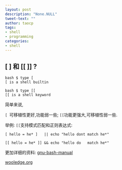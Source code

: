 ```yaml
---
layout: post
description: "None.NULL"
tweet-text: ""
author: taocp
tags:
- shell
- programming
categories:
- shell
---
```


## [ ] 和 [[ ]] ?

    bash $ type [
    [ is a shell builtin

    bash $ type [[
    [[ is a shell keyword


简单来说,

  `[ `可移植性更好,功能弱一些; 
  `[[`功能更强大,可移植性弱一些.

举例:
`[[`支持模式匹配和正则表达式:

    [ hello = he* ]   || echo "hello dont match he*"

    [[ hello = he* ]] && echo "hello do   match he*"


更加详细的资料:
[gnu-bash-manual](http://www.gnu.org/software/bash/manual/bashref.html#Conditional-Constructs)

[wooledge.org](http://mywiki.wooledge.org/BashGuide/TestsAndConditionals#Conditional_Blocks_.28if.2C_test_and_.5B.5B.29)
